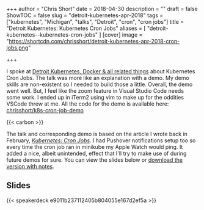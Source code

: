 +++
author = "Chris Short"
date = 2018-04-30
description = ""
draft = false
ShowTOC = false
slug = "detroit-kubernetes-apr-2018"
tags = ["kubernetes", "Michigan", "talks", "Detroit", "cron", "cron jobs"]
title = "Detroit Kubernetes: Kubernetes Cron Jobs"
aliases = [
    "detroit-kubernetes--kubernetes-cron-jobs"
]
[cover]
image = "https://shortcdn.com/chrisshort/detroit-kubernetes-apr-2018-cron-jobs.png"

+++

I spoke at [Detroit Kubernetes, Docker & all related things](https://www.meetup.com/Detroit-Kubernetes-Docker-all-things-Cloud-Native/events/249593802/) about Kubernetes Cron Jobs. The talk was more like an explanation with a demo. My demo skills are non-existent so I needed to build those a little. Overall, the demo went well. But, I feel like the zoom feature in Visual Studio Code needs some work. I ended up in iTerm2 using vim to make up for the oddities VSCode threw at me. All the code for the demo is available here: [chrisshort/k8s-cron-job-demo](https://gitlab.com/chrisshort/k8s-cron-job-demo)

{{< carbon >}}

The talk and corresponding demo is based on the article I wrote back in February, [*Kubernetes: Cron Jobs*](/kubernetes-cron-jobs/). I had Pushover notifications setup too so every time the cron job ran in minikube my Apple Watch would ping. It added a nice, albeit unintended, effect that I'll try to make use of during future demos for sure. You can view the slides below or [download the version with notes](https://shortcdn.com/chrisshort/Kubernetes-Cron-Jobs-Notes.pdf).


## Slides

{{< speakerdeck e9011b237112405b804055e167d2ef5a >}}
